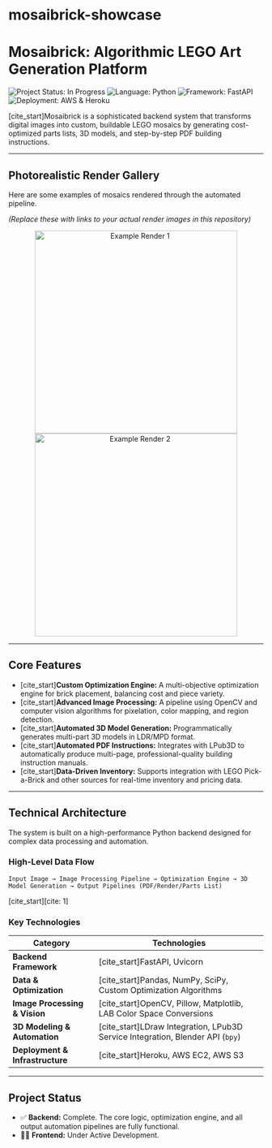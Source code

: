 # mosaibrick-showcase

# Mosaibrick: Algorithmic LEGO Art Generation Platform

![Project Status: In Progress](https://img.shields.io/badge/status-in%20progress-yellow)
![Language: Python](https://img.shields.io/badge/python-3.8+-blue.svg)
![Framework: FastAPI](https://img.shields.io/badge/framework-FastAPI-green)
![Deployment: AWS & Heroku](https://img.shields.io/badge/deployment-AWS%20|%20Heroku-blueviolet)

[cite_start]Mosaibrick is a sophisticated backend system that transforms digital images into custom, buildable LEGO mosaics by generating cost-optimized parts lists, 3D models, and step-by-step PDF building instructions. 

---

## Photorealistic Render Gallery

Here are some examples of mosaics rendered through the automated pipeline.

*(Replace these with links to your actual render images in this repository)*

<p align="center">
  <img src="images/YOUR_RENDER_1.png" width="400" alt="Example Render 1">
  <img src="images/YOUR_RENDER_2.png" width="400" alt="Example Render 2">
</p>

---

## Core Features

* [cite_start]**Custom Optimization Engine:** A multi-objective optimization engine for brick placement, balancing cost and piece variety. 
* [cite_start]**Advanced Image Processing:** A pipeline using OpenCV and computer vision algorithms for pixelation, color mapping, and region detection. 
* [cite_start]**Automated 3D Model Generation:** Programmatically generates multi-part 3D models in LDR/MPD format. 
* [cite_start]**Automated PDF Instructions:** Integrates with LPub3D to automatically produce multi-page, professional-quality building instruction manuals. 
* [cite_start]**Data-Driven Inventory:** Supports integration with LEGO Pick-a-Brick and other sources for real-time inventory and pricing data. 

---

## Technical Architecture

The system is built on a high-performance Python backend designed for complex data processing and automation.

### High-Level Data Flow

```
Input Image → Image Processing Pipeline → Optimization Engine → 3D Model Generation → Output Pipelines (PDF/Render/Parts List)
```
[cite_start][cite: 1]

### Key Technologies

| Category                      | Technologies                                                                                             |
| ----------------------------- | -------------------------------------------------------------------------------------------------------- |
| **Backend Framework** | [cite_start]FastAPI, Uvicorn                                                                                    |
| **Data & Optimization** | [cite_start]Pandas, NumPy, SciPy, Custom Optimization Algorithms                                              |
| **Image Processing & Vision** | [cite_start]OpenCV, Pillow, Matplotlib, LAB Color Space Conversions                                           |
| **3D Modeling & Automation** | [cite_start]LDraw Integration, LPub3D Service Integration, Blender API (`bpy`)                            |
| **Deployment & Infrastructure** | [cite_start]Heroku, AWS EC2, AWS S3                                                                             |

---

## Project Status

* ✅ **Backend:** Complete. The core logic, optimization engine, and all output automation pipelines are fully functional.
* 👨‍💻 **Frontend:** Under Active Development.
